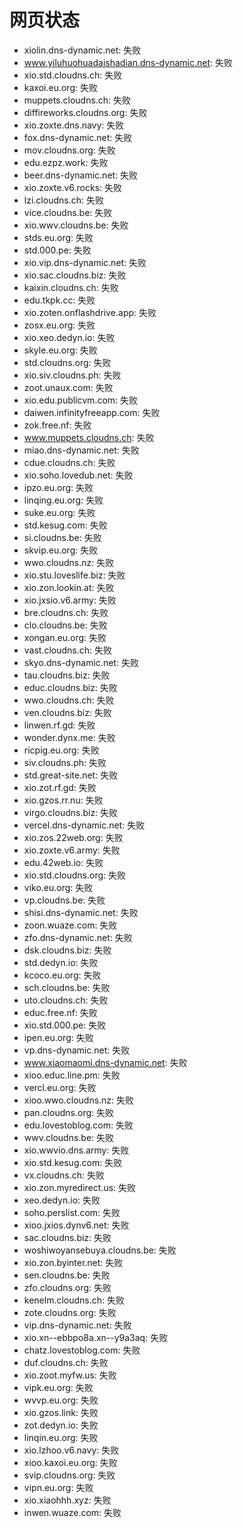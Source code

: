 # 网页状态
- xiolin.dns-dynamic.net: 失败
- www.yiluhuohuadaishadian.dns-dynamic.net: 失败
- xio.std.cloudns.ch: 失败
- kaxoi.eu.org: 失败
- muppets.cloudns.ch: 失败
- diffireworks.cloudns.org: 失败
- xio.zoxte.dns.navy: 失败
- fox.dns-dynamic.net: 失败
- mov.cloudns.org: 失败
- edu.ezpz.work: 失败
- beer.dns-dynamic.net: 失败
- xio.zoxte.v6.rocks: 失败
- lzi.cloudns.ch: 失败
- vice.cloudns.be: 失败
- xio.wwv.cloudns.be: 失败
- stds.eu.org: 失败
- std.000.pe: 失败
- xio.vip.dns-dynamic.net: 失败
- xio.sac.cloudns.biz: 失败
- kaixin.cloudns.ch: 失败
- edu.tkpk.cc: 失败
- xio.zoten.onflashdrive.app: 失败
- zosx.eu.org: 失败
- xio.xeo.dedyn.io: 失败
- skyle.eu.org: 失败
- std.cloudns.org: 失败
- xio.siv.cloudns.ph: 失败
- zoot.unaux.com: 失败
- xio.edu.publicvm.com: 失败
- daiwen.infinityfreeapp.com: 失败
- zok.free.nf: 失败
- www.muppets.cloudns.ch: 失败
- miao.dns-dynamic.net: 失败
- cdue.cloudns.ch: 失败
- xio.soho.lovedub.net: 失败
- ipzo.eu.org: 失败
- linqing.eu.org: 失败
- suke.eu.org: 失败
- std.kesug.com: 失败
- si.cloudns.be: 失败
- skvip.eu.org: 失败
- wwo.cloudns.nz: 失败
- xio.stu.loveslife.biz: 失败
- xio.zon.lookin.at: 失败
- xio.jxsio.v6.army: 失败
- bre.cloudns.ch: 失败
- clo.cloudns.be: 失败
- xongan.eu.org: 失败
- vast.cloudns.ch: 失败
- skyo.dns-dynamic.net: 失败
- tau.cloudns.biz: 失败
- educ.cloudns.biz: 失败
- wwo.cloudns.ch: 失败
- ven.cloudns.biz: 失败
- linwen.rf.gd: 失败
- wonder.dynx.me: 失败
- ricpig.eu.org: 失败
- siv.cloudns.ph: 失败
- std.great-site.net: 失败
- xio.zot.rf.gd: 失败
- xio.gzos.rr.nu: 失败
- virgo.cloudns.biz: 失败
- vercel.dns-dynamic.net: 失败
- xio.zos.22web.org: 失败
- xio.zoxte.v6.army: 失败
- edu.42web.io: 失败
- xio.std.cloudns.org: 失败
- viko.eu.org: 失败
- vp.cloudns.be: 失败
- shisi.dns-dynamic.net: 失败
- zoon.wuaze.com: 失败
- zfo.dns-dynamic.net: 失败
- dsk.cloudns.biz: 失败
- std.dedyn.io: 失败
- kcoco.eu.org: 失败
- sch.cloudns.be: 失败
- uto.cloudns.ch: 失败
- educ.free.nf: 失败
- xio.std.000.pe: 失败
- ipen.eu.org: 失败
- vp.dns-dynamic.net: 失败
- www.xiaomaomi.dns-dynamic.net: 失败
- xioo.educ.line.pm: 失败
- vercl.eu.org: 失败
- xioo.wwo.cloudns.nz: 失败
- pan.cloudns.org: 失败
- edu.lovestoblog.com: 失败
- wwv.cloudns.be: 失败
- xio.wwvio.dns.army: 失败
- xio.std.kesug.com: 失败
- vx.cloudns.ch: 失败
- xio.zon.myredirect.us: 失败
- xeo.dedyn.io: 失败
- soho.perslist.com: 失败
- xioo.jxios.dynv6.net: 失败
- sac.cloudns.biz: 失败
- woshiwoyansebuya.cloudns.be: 失败
- xio.zon.byinter.net: 失败
- sen.cloudns.be: 失败
- zfo.cloudns.org: 失败
- kenelm.cloudns.ch: 失败
- zote.cloudns.org: 失败
- vip.dns-dynamic.net: 失败
- xio.xn--ebbpo8a.xn--y9a3aq: 失败
- chatz.lovestoblog.com: 失败
- duf.cloudns.ch: 失败
- xio.zoot.myfw.us: 失败
- vipk.eu.org: 失败
- wvvp.eu.org: 失败
- xio.gzos.link: 失败
- zot.dedyn.io: 失败
- linqin.eu.org: 失败
- xio.lzhoo.v6.navy: 失败
- xioo.kaxoi.eu.org: 失败
- svip.cloudns.org: 失败
- vipn.eu.org: 失败
- xio.xiaohhh.xyz: 失败
- inwen.wuaze.com: 失败
